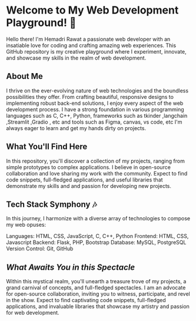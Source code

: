 # **Welcome to My Web Development Playground! 👋**
Hello there! I'm Hemadri Rawat a passionate web developer with an insatiable love for coding and crafting amazing web experiences. This GitHub repository is my creative playground where I experiment, innovate, and showcase my skills in the realm of web development.

## **About Me**
I thrive on the ever-evolving nature of web technologies and the boundless possibilities they offer. From crafting beautiful, responsive designs to implementing robust back-end solutions, I enjoy every aspect of the web development process. I have a strong foundation in various programming languages such as C, C++, Python, frameworks such as tkinder ,langchain ,Streamlit ,Gradio , etc and tools such as Figma, canvas, vs code, etc I'm always eager to learn and get my hands dirty on projects.

## **What You'll Find Here**
In this repository, you'll discover a collection of my projects, ranging from simple prototypes to complex applications. I believe in open-source collaboration and love sharing my work with the community. Expect to find code snippets, full-fledged applications, and useful libraries that demonstrate my skills and and passion for developing new projects.

## **Tech Stack Symphony** 🎶
In this journey, I harmonize with a diverse array of technologies to compose my web opuses:

Languages: HTML, CSS, JavaScript, C, C++, Python
Frontend: HTML, CSS, Javascript
Backend: Flask, PHP, Bootstrap
Database: MySQL, PostgreSQL
Version Control: Git, GitHub

## *What Awaits You in this Spectacle*
Within this mystical realm, you'll unearth a treasure trove of my projects, a grand carnival of concepts, and full-fledged spectacles. I am an advocate for open-source collaboration, inviting you to witness, participate, and revel in the show. Expect to find captivating code snippets, full-fledged applications, and invaluable libraries that showcase my artistry and passion for web development.


